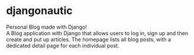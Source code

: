 # djangonautic
Personal Blog made with Django!
<br> A Blog application with Django that allows users to log in, sign up and then create and put up articles. The homepage lists all blog posts, with a dedicated detail page for each individual post.

